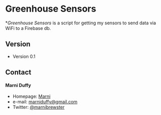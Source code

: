 Greenhouse Sensors
======
**Greenhouse Sensors* is a script for getting my sensors to send data via WiFi to a Firebase db.

## Version
* Version 0.1

## Contact
#### Marni Duffy
* Homepage: [Marni](http://marnibuilds.com)
* e-mail: marniduffy@gmail.com
* Twitter: [@marnibrewster](https://twitter.com/marnibrewster "marnibrewster on twitter")
